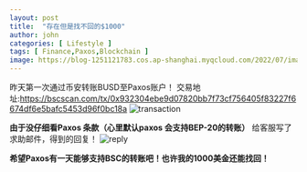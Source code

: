 ```yaml
---
layout: post
title:  "存在但是找不回的$1000"
author: john
categories: [ Lifestyle ]
tags: [ Finance,Paxos,Blockchain ]
image: https://blog-1251121783.cos.ap-shanghai.myqcloud.com/2022/07/image_2022-07-12_02-15-18.png
---
```

昨天第一次通过币安转账BUSD至Paxos账户！
交易地址:<https://bscscan.com/tx/0x932304ebe9d07820bb7f73cf756405f83227f6674df6e5bafc5453d96f0bc18a>
![transaction](https://blog-1251121783.cos.ap-shanghai.myqcloud.com/2022/07/transaction.png) 

**由于没仔细看Paxos 条款（心里默认paxos 会支持BEP-20的转账）**
给客服写了求助邮件，得到的回复！
![reply](https://blog-1251121783.cos.ap-shanghai.myqcloud.com/2022/07/image_2022-07-12_02-28-27.png) 

**希望Paxos有一天能够支持BSC的转账吧！也许我的1000美金还能找回！**